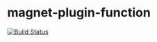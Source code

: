 # magnet-plugin-function

[![Build Status](https://travis-ci.org/wedeploy/magnet-plugin-function.svg?branch=master)](https://travis-ci.org/wedeploy/magnet-plugin-function)
